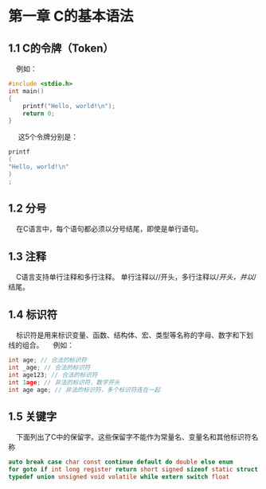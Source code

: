 # **第一章 C的基本语法**

## **1.1 C的令牌（Token）**

    例如：

```c
#include <stdio.h>
int main()
{
    printf("Hello, world!\n");
    return 0;
}
```

     这5个令牌分别是：

```c
printf
(
"Hello, world!\n"
)
;
```

## **1.2 分号**

    在C语言中，每个语句都必须以分号结尾，即使是单行语句。

## **1.3 注释**

    C语言支持单行注释和多行注释。
    单行注释以//开头，多行注释以/*开头，并以*/结尾。

## **1.4 标识符**

    标识符是用来标识变量、函数、结构体、宏、类型等名称的字母、数字和下划线的组合。
    例如：

```c
int age; // 合法的标识符
int _age; // 合法的标识符
int age123; // 合法的标识符
int 1age; // 非法的标识符，数字开头
int age age; // 非法的标识符，多个标识符连在一起
```

## **1.5 关键字**

    下面列出了C中的保留字。这些保留字不能作为常量名、变量名和其他标识符名称

```c
auto break case char const continue default do double else enum 
for goto if int long register return short signed sizeof static struct 
typedef union unsigned void volatile while extern switch float
```


